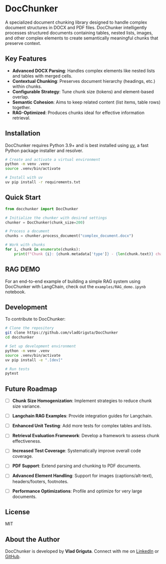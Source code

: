 # DocChunker

A specialized document chunking library designed to handle complex document structures in DOCX and PDF files. DocChunker intelligently processes structured documents containing tables, nested lists, images, and other complex elements to create semantically meaningful chunks that preserve context.

## Key Features

*   **Advanced DOCX Parsing**: Handles complex elements like nested lists and tables with merged cells.
*   **Contextual Chunking**: Preserves document hierarchy (headings, etc.) within chunks.
*   **Configurable Strategy**: Tune chunk size (tokens) and element-based overlap.
*   **Semantic Cohesion**: Aims to keep related content (list items, table rows) together.
*   **RAG-Optimized**: Produces chunks ideal for effective information retrieval.

## Installation

DocChunker requires Python 3.9+ and is best installed using [uv](https://github.com/astral-sh/uv), a fast Python package installer and resolver.

```bash
# Create and activate a virtual environment
python -m venv .venv
source .venv/bin/activate

# Install with uv
uv pip install -r requirements.txt
```

## Quick Start

```python
from docchunker import DocChunker

# Initialize the chunker with desired settings
chunker = DocChunker(chunk_size=200)

# Process a document
chunks = chunker.process_document("complex_document.docx")

# Work with chunks
for i, chunk in enumerate(chunks):
    print(f"Chunk {i}: {chunk.metadata['type']} - {len(chunk.text)} chars")
```

## RAG DEMO
For an end-to-end example of building a simple RAG system using DocChunker with LangChain, check out the `examples/RAG_demo.ipynb` notebook.

## Development

To contribute to DocChunker:

```bash
# Clone the repository
git clone https://github.com/vladGriguta/DocChunker
cd docchunker

# Set up development environment
python -m venv .venv
source .venv/bin/activate
uv pip install -e ".[dev]"

# Run tests
pytest
```

## Future Roadmap

- [ ] **Chunk Size Homogenization**: Implement strategies to reduce chunk size variance.
- [ ] **Langchain RAG Examples**: Provide integration guides for Langchain.
- [ ] **Enhanced Unit Testing**: Add more tests for complex tables and lists.
- [ ] **Retrieval Evaluation Framework**: Develop a framework to assess chunk effectiveness.
- [ ] **Increased Test Coverage**: Systematically improve overall code coverage.
- [ ] **PDF Support**: Extend parsing and chunking to PDF documents.
- [ ] **Advanced Element Handling**: Support for images (captions/alt-text), headers/footers, footnotes.
- [ ] **Performance Optimizations**: Profile and optimize for very large documents.


## License

MIT

## About the Author

DocChunker is developed by **Vlad Griguta**. Connect with me on [LinkedIn](https://www.linkedin.com/in/vlad-marius-griguta) or [GitHub](https://github.com/vladGriguta).